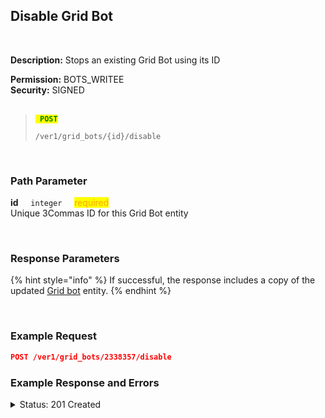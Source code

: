 ## Disable Grid Bot<br>
<br>

**Description:** Stops an existing Grid Bot using its ID<br>

**Permission:** BOTS_WRITEE<br>
**Security:** SIGNED<br>
<br>


<blockquote>

<code><mark style="color:green"><strong> POST </strong></mark></code>

<code>/ver1/grid_bots/{id}/disable</code>

</blockquote>

<br>

### Path Parameter<br>
<p>
   <strong>id</strong>&nbsp;&nbsp;&nbsp;&nbsp;&nbsp;<code>integer</code>&nbsp;&nbsp;&nbsp;&nbsp;&nbsp;<mark style="color:orange">required</mark><br>
   Unique 3Commas ID for this Grid Bot entity
</p>
<br>

### Response Parameters<br>

{% hint style="info" %}
If successful, the response includes a copy of the updated [Grid bot](./README.md) entity.
{% endhint %}

<br>

### Example Request<br>

```json
POST /ver1/grid_bots/2338357/disable
```

### Example Response and Errors

<details>
<summary>Status: 201 Created</summary><br>

```json
{
    "id": 2338357,
    "account_id": 32833909,
    "account_name": "My Binance",
    "is_enabled": false,
    "grids_quantity": "81",
    "created_at": "2024-10-03T19:53:35.530Z",
    "updated_at": "2024-10-04T12:56:30.912Z",
    "strategy_type": "manual",
    "upper_stop_loss_enabled": false,
    "lower_stop_loss_enabled": false,
    "note": null,
    "editable": false,
    "lower_price": "0.016352",
    "lower_stop_loss_price": null,
    "lower_stop_loss_action": "stop_bot",
    "upper_price": "0.022503",
    "upper_stop_loss_price": null,
    "upper_stop_loss_action": "stop_bot",
    "quantity_per_grid": "20.0",
    "leverage_type": "cross",
    "leverage_custom_value": "10.0",
    "name": "VETUSDT/BNFCR",
    "pair": "BNFCR_VETUSDT",
    "start_price": "0.021968",
    "grid_price_step": "1.00399920581210916146041542739112586575949572812639182",
    "current_profit": "1.9739482002440976",
    "current_profit_usd": "1.9739482002440976",
    "total_profits_count": "17",
    "bought_volume": "0.0",
    "sold_volume": "0.0",
    "profit_percentage": "0.1234688657622554423137524222839342",
    "current_price": "0.022341",
    "max_active_buy_lines": "81",
    "max_active_sell_lines": "81",
    "order_currency_type": "quote",
    "profit_currency_type": "quote",
    "trailing_up_enabled": "true",
    "grid_type": "geometric",
    "investment_base_currency": "0.0",
    "investment_quote_currency": "0.0",
    "unrealized_profit_loss": "0.0",
    "current_profit_loss": null,
    "current_profit_loss_percent": null,
    "orderbook_price_currency": "BNFCR",
    "expansion_down_enabled": "false",
    "expansion_down_stop_price": null,
    "grid_lines": [
        {
            "id": 256427632,
            "price": "0.018506",
            "side": null,
            "order_placed": false
        },
        ...
        {
            "id": 256427679,
            "price": "0.022325",
            "side": null,
            "order_placed": false
        }
    ]
}
```


